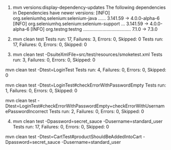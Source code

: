 1. mvn versions:display-dependency-updates
 The following dependencies in Dependencies have newer versions:
[INFO]   org.seleniumhq.selenium:selenium-java ...... 3.141.59 -> 4.0.0-alpha-6
[INFO]   org.seleniumhq.selenium:selenium-support ... 3.141.59 -> 4.0.0-alpha-6
[INFO]   org.testng:testng ..................................... 7.1.0 -> 7.3.0

2. mvn clean test
Tests run: 17, Failures: 3, Errors: 0, Skipped: 0
Tests run: 17, Failures: 0, Errors: 0, Skipped: 0

3. mvn clean test -DsuiteXmlFile=src/test/resources/smoketest.xml
Tests run: 3, Failures: 0, Errors: 0, Skipped: 0

mvn clean test -Dtest=LoginTest
Tests run: 4, Failures: 0, Errors: 0, Skipped: 0

mvn clean test -Dtest=LoginTest#checkErrorWithPasswordEmpty
Tests run: 1, Failures: 0, Errors: 0, Skipped: 0

mvn clean test -Dtest=LoginTest#checkErrorWithPasswordEmpty+checkErrorWithUsernamePasswordIncorrect
Tests run: 2, Failures: 0, Errors: 0, Skipped: 0

4. mvn clean test  -Dpassword=secret_sauce -Dusername=standard_user
Tests run: 17, Failures: 0, Errors: 0, Skipped: 0

mvn clean test -Dtest=CartTest#productShouldBeAddedIntoCart -Dpassword=secret_sauce -Dusername=standard_user